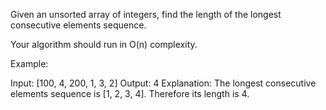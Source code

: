 Given an unsorted array of integers, find the length of the longest consecutive elements sequence.

Your algorithm should run in O(n) complexity.

Example:


Input:&nbsp;[100, 4, 200, 1, 3, 2]
Output: 4
Explanation: The longest consecutive elements sequence is [1, 2, 3, 4]. Therefore its length is 4.

